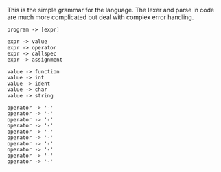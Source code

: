 This is the simple grammar for the language. 
The lexer and parse in code are much more complicated but deal with complex error handling.

```
program -> [expr]

expr -> value
expr -> operator
expr -> callspec
expr -> assignment

value -> function
value -> int
value -> ident
value -> char
value -> string

operator -> '-'
operator -> '-'
operator -> '-'
operator -> '-'
operator -> '-'
operator -> '-'
operator -> '-'
operator -> '-'
operator -> '-'
operator -> '-'
```
